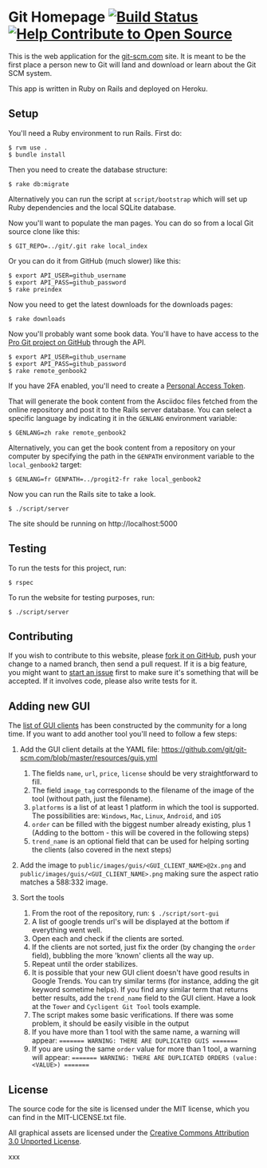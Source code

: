 # Git Homepage [![Build Status](https://travis-ci.org/git/git-scm.com.svg?branch=master)](https://travis-ci.org/git/git-scm.com) [![Help Contribute to Open Source](https://www.codetriage.com/git/git-scm.com/badges/users.svg)](https://www.codetriage.com/git/git-scm.com)

This is the web application for the [git-scm.com](https://git-scm.com) site.  It is meant to be the
first place a person new to Git will land and download or learn about the
Git SCM system.

This app is written in Ruby on Rails and deployed on Heroku.

## Setup

You'll need a Ruby environment to run Rails.  First do:

    $ rvm use .
    $ bundle install

Then you need to create the database structure:

    $ rake db:migrate

Alternatively you can run the script at `script/bootstrap` which will set up Ruby dependencies and the local SQLite database.

Now you'll want to populate the man pages.  You can do so from a local Git
source clone like this:

    $ GIT_REPO=../git/.git rake local_index

Or you can do it from GitHub (much slower) like this:

    $ export API_USER=github_username
    $ export API_PASS=github_password
    $ rake preindex

Now you need to get the latest downloads for the downloads pages:

    $ rake downloads

Now you'll probably want some book data. You'll have
to have access to the [Pro Git project on GitHub](https://github.com/progit/progit2) through the API.

    $ export API_USER=github_username
    $ export API_PASS=github_password
    $ rake remote_genbook2

If you have 2FA enabled, you'll need to create a [Personal Access Token](https://help.github.com/articles/creating-an-access-token-for-command-line-use/).    

That will generate the book content from the Asciidoc files fetched from the online repository and post it to the Rails server database. You can select a specific language by indicating it in the `GENLANG` environment variable:

    $ GENLANG=zh rake remote_genbook2

Alternatively, you can get the book content from a repository on your computer by specifying the path in the `GENPATH` environment variable to the `local_genbook2` target:

    $ GENLANG=fr GENPATH=../progit2-fr rake local_genbook2

Now you can run the Rails site to take a look.

    $ ./script/server

The site should be running on http://localhost:5000


## Testing

To run the tests for this project, run:

    $ rspec

To run the website for testing purposes, run:

    $ ./script/server

## Contributing

If you wish to contribute to this website, please [fork it on GitHub](https://github.com/git/git-scm.com), push your
change to a named branch, then send a pull request. If it is a big feature,
you might want to [start an issue](https://github.com/git/git-scm.com/issues/new) first to make sure it's something that will
be accepted. If it involves code, please also write tests for it.

## Adding new GUI

The [list of GUI clients](https://git-scm.com/downloads/guis) has been constructed by the community for a long time. If you want to add another tool you'll need to follow a few steps:

1. Add the GUI client details at the YAML file: https://github.com/git/git-scm.com/blob/master/resources/guis.yml
    1. The fields `name`, `url`, `price`, `license` should be very straightforward to fill.
    2. The field `image_tag` corresponds to the filename of the image of the tool (without path, just the filename).
    3. `platforms` is a list of at least 1 platform in which the tool is supported. The possibilities are: `Windows`, `Mac`, `Linux`, `Android`, and `iOS`
    4. `order` can be filled with the biggest number already existing, plus 1 (Adding to the bottom - this will be covered in the following steps)
    5. `trend_name` is an optional field that can be used for helping sorting the clients (also covered in the next steps)

2. Add the image to `public/images/guis/<GUI_CLIENT_NAME>@2x.png` and `public/images/guis/<GUI_CLIENT_NAME>.png` making sure the aspect ratio matches a 588:332 image.

3. Sort the tools
    1. From the root of the repository, run: `$ ./script/sort-gui`
    2. A list of google trends url's will be displayed at the bottom if everything went well.
    3. Open each and check if the clients are sorted.
    4. If the clients are not sorted, just fix the order (by changing the `order` field), bubbling the more 'known' clients all the way up.
    5. Repeat until the order stabilizes.
    6. It is possible that your new GUI client doesn't have good results in Google Trends. You can try similar terms (for instance, adding the git keyword sometime helps). If you find any similar term that returns better results, add the `trend_name` field to the GUI client. Have a look at the `Tower` and `Cycligent Git Tool` tools example.
    7. The script makes some basic verifications. If there was some problem, it should be easily visible in the output
      1. If you have more than 1 tool with the same name, a warning will appear: `======= WARNING: THERE ARE DUPLICATED GUIS =======`
      2. If you are using the same `order` value for more than 1 tool, a warning will appear: `======= WARNING: THERE ARE DUPLICATED ORDERS (value: <VALUE>) =======`

## License

The source code for the site is licensed under the MIT license, which you can find in
the MIT-LICENSE.txt file.

All graphical assets are licensed under the
[Creative Commons Attribution 3.0 Unported License](https://creativecommons.org/licenses/by/3.0/).


xxx
